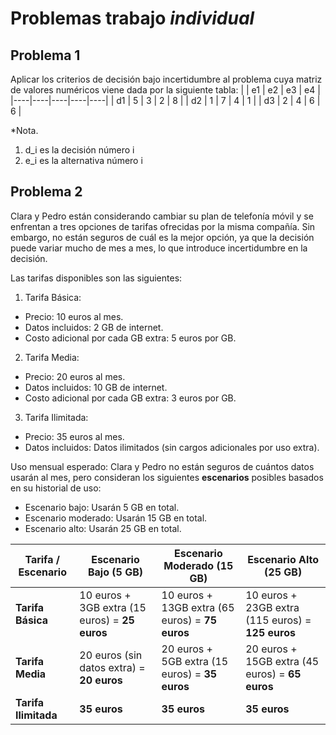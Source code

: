 # Problemas trabajo *individual*
## Problema 1
  Aplicar los criterios de decisión bajo incertidumbre al problema cuya matriz de valores
numéricos viene dada por la siguiente tabla:
|    | e1 | e2 | e3 | e4 |
|----|----|----|----|----|
| d1 | 5  | 3  | 2  | 8  |
| d2 | 1  | 7  | 4  | 1  |
| d3 | 2  | 4  | 6  | 6  |

*Nota. 
1. d_i es la decisión número i
2. e_i es la alternativa número i


## Problema 2
Clara y Pedro están considerando cambiar su plan de telefonía móvil y se enfrentan a tres opciones de tarifas ofrecidas por la misma compañía. Sin embargo, no están seguros de cuál es la mejor opción, ya que la decisión puede variar mucho de mes a mes, lo que introduce incertidumbre en la decisión.

Las tarifas disponibles son las siguientes:
1. Tarifa Básica:
- Precio: 10 euros al mes.
- Datos incluidos: 2 GB de internet.
- Costo adicional por cada GB extra: 5 euros por GB.

2. Tarifa Media:
- Precio: 20 euros al mes.
- Datos incluidos: 10 GB de internet.
- Costo adicional por cada GB extra: 3 euros por GB.

3. Tarifa Ilimitada:
- Precio: 35 euros al mes.
- Datos incluidos: Datos ilimitados (sin cargos adicionales por uso extra).
  
Uso mensual esperado:
Clara y Pedro no están seguros de cuántos datos usarán al mes, pero consideran los siguientes **escenarios** posibles basados en su historial de uso:
- Escenario bajo: Usarán 5 GB en total.
- Escenario moderado: Usarán 15 GB en total.
- Escenario alto: Usarán 25 GB en total.

 | Tarifa / Escenario   | **Escenario Bajo (5 GB)** | **Escenario Moderado (15 GB)** | **Escenario Alto (25 GB)** |
|-------------------|---------------------------|------------------------------|----------------------------|
| **Tarifa Básica** | 10 euros + 3GB extra (15 euros) = **25 euros** | 10 euros + 13GB extra (65 euros) = **75 euros** | 10 euros + 23GB extra (115 euros) = **125 euros** |
| **Tarifa Media**      | 20 euros (sin datos extra) = **20 euros** | 20 euros + 5GB extra (15 euros) = **35 euros** | 20 euros + 15GB extra (45 euros) = **65 euros** |
| **Tarifa Ilimitada**  | **35 euros**              | **35 euros**                | **35 euros**                |
